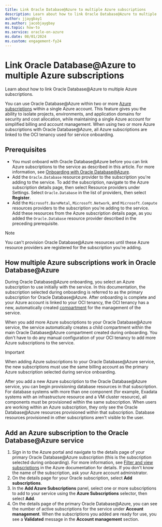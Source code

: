```yaml
---
title: Link Oracle Database@Azure to multiple Azure subscriptions
description: Learn about how to link Oracle Database@Azure to multiple Azure subscriptions.
author: jjaygbay1
ms.author: jacobjaygbay
ms.topic: how-to
ms.service: oracle-on-azure
ms.date: 08/01/2024
ms.custom: engagement-fy24
---
```


# Link Oracle Database@Azure to multiple Azure subscriptions
Learn about how to link Oracle Database@Azure to multiple Azure subscriptions.

You can use Oracle Database@Azure within two or more [Azure subscriptions](/azure/cloud-adoption-framework/ready/azure-setup-guide/organize-resources) within a single Azure account. This feature gives you the ability to isolate projects, environments, and application domains for security and cost allocation, while maintaining a single Azure account for simplified billing and account management. When using two or more Azure subscriptions with Oracle Database@Azure, all Azure subscriptions are linked to the OCI tenancy used for service onboarding.

## Prerequisites
- You must onboard with Oracle Database@Azure before you can link Azure subscriptions to the service as described in this article. For more information, see [Onboarding with Oracle Database@Azure](onboard-oracle-database.md).
- Add the ``Oracle.Database`` resource provider to the subscription you're adding to the service. To add the subscription, navigate to the Azure subscription details page, then select Resource providers under Settings. Select ``Oracle.Database`` in the list of providers, then select **Register**.
- Add the ``Microsoft.BareMetal``, ``Microsoft.Network``, and ``Microsoft.Compute`` resources providers to the subscription you're adding to the service. Add these resources from the Azure subscription details page, as you added the ``Oracle.Database`` resource provider described in the preceding prerequisite. 
>[!Note]
>You can't provision Oracle Database@Azure resources until these Azure resource providers are registered for the subscription you're adding.

## How multiple Azure subscriptions work in Oracle Database@Azure
During Oracle Database@Azure onboarding, you select an Azure subscription to use initially with the service. In this documentation, the subscription selected during onboarding is referred to as the primary subscription for Oracle Database@Azure. After onboarding is complete and your Azure account is linked to your OCI tenancy, the OCI tenancy has a new, automatically created [compartment](https://docs.oracle.com/en-us/iaas/Content/Identity/compartments/managingcompartments.htm) for the management of the service.

When you add more Azure subscriptions to your Oracle Database@Azure service, the service automatically creates a child compartment within the main Oracle Database@Azure compartment created during onboarding. You don't have to do any manual configuration of your OCI tenancy to add more Azure subscriptions to the service.

>[!Important]
> When adding Azure subscriptions to your Oracle Database@Azure service, the new subscriptions must use the same billing account as the primary Azure subscription selected during service onboarding.

After you add a new Azure subscription to the Oracle Database@Azure service, you can begin provisioning database resources in that subscription. For database systems with more than one component (for example, Exadata systems with an infrastructure resource and a VM cluster resource), all components must be provisioned within the same subscription. When users are working within an Azure subscription, they only see the Oracle Database@Azure resources provisioned within that subscription. Database resources provisioned in other subscriptions aren't visible to the user.

## Add an Azure subscription to the Oracle Database@Azure service

1. Sign in to the Azure portal and navigate to the details page of your primary Oracle Database@Azure subscription (this is the subscription selected during onboarding). For more information, see [Filter and view subscriptions](/azure/cost-management-billing/manage/filter-view-subscriptions) in the Azure documentation for details. If you don't know the name of the subscription, ask your Azure account administrator.
2. On the details page for your Oracle subscription, select **Add subscriptions**.
3. In the **Add Azure Subscriptions** panel, select one or more subscriptions to add to your service using the **Azure Subscriptions** selector, then select **Add**.
4. On the details page of the primary Oracle Database@Azure, you can see the number of active subscriptions for the service under **Account management**. When the subscriptions you added are ready for use, you see a **Validated** message in the **Account management** section.


